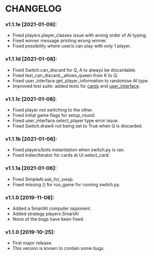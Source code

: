 # CHANGELOG

### v1.1.1e [2021-01-09]:
- Fixed players.player_classes issue with wrong order of AI typing.
- Fixed winner message printing wrong winner.
- Fixed possibility where user/s can play with only 1 player.
  

### v1.1.1d [2021-01-08]:
- Fixed Switch.can_discard for Q, A to always be discardable.
- Fixed test_can_discard__allows_queen from K to Q.
- Fixed user_interface.get_player_information to randomise AI type.
- Improved test suite: added tests for [cards](cards.py) and [user_interface](user_interface.py).


### v1.1.1c [2021-01-08]: 
- Fixed player not switching to the other.
- Fixed initial game flags for setup_round.
- Fixed user_interface.select_player type error issue.
- Fixed Switch.draw4 not being set to True when Q is discarded.
  

### v1.1.1b [2021-01-06]:
- Fixed players/bots instantiation when switch.py is ran.
- Fixed index/iterator for cards at UI.select_card.


### v1.1.1a [2021-01-06]: 
- Fixed SimpleAI.ask_for_swap.
- Fixed missing () for run_game for running switch.py.
  

### v1.1.0 [2019-11-08]: 
- Added a SmartAI computer opponent.
- Added strategy players.SmartAI
- None of the bugs have been fixed.
  

### v1.1.0 [2019-10-25]: 
- First major release. 
- This version is known to contain some bugs.
